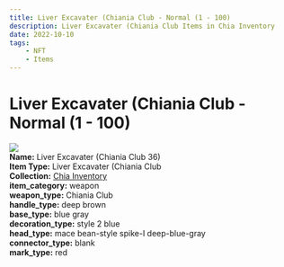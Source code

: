 ```yaml
---
title: Liver Excavater (Chiania Club - Normal (1 - 100)
description: Liver Excavater (Chiania Club Items in Chia Inventory
date: 2022-10-10
tags:
    - NFT
    - Items
---
```


# Liver Excavater (Chiania Club - Normal (1 - 100)
<div class="item_thumbnail">
<img loading="lazy" src="https://bafybeigp6t3mrhxbxi4djgdyhgckepflzi7czkcxkro3b6kpxnsgihnm5m.ipfs.nftstorage.link/36.gif"><br/>
<div><strong>Name:</strong> Liver Excavater (Chiania Club 36)</div>
<div><strong>Item Type:</strong> Liver Excavater (Chiania Club</div>
<div><strong>Collection:</strong> <a href="https://www.spacescan.io/xch/nft/collection/col1ucr852c8uzgemuashmz65kmnt2nn4wuhecevrwhtkk72ukfc5c7s6wn3sj">Chia Inventory</a></div>
<div><strong>item_category:</strong> weapon</div>
<div><strong>weapon_type:</strong> Chiania Club</div>
<div><strong>handle_type:</strong> deep brown</div>
<div><strong>base_type:</strong> blue gray</div>
<div><strong>decoration_type:</strong> style 2 blue</div>
<div><strong>head_type:</strong> mace bean-style spike-I deep-blue-gray</div>
<div><strong>connector_type:</strong> blank</div>
<div><strong>mark_type:</strong> red</div>
</div>

